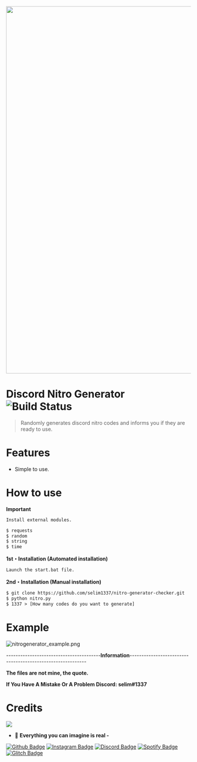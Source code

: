 <div align="center">
  <br />
  <p>
    <a href="https://github.com/selim1337"><img src="https://files.readme.io/d14112d-Cloudsmith-Integrations-Banner-GitHub.png" width="1000"></a>
  </p>
</div>

# Discord Nitro Generator ![Build Status](https://img.shields.io/badge/covarage-100%25-succes)

> Randomly generates discord nitro codes and informs you if they are ready to use.

# Features
 - Simple to use.

# How to use
**Important**
```html
Install external modules.

$ requests
$ random
$ string
$ time
```
**1st・Installation (Automated installation)**
```html
Launch the start.bat file.
```
**2nd・Installation (Manual installation)**
```html
$ git clone https://github.com/selim1337/nitro-generator-checker.git
$ python nitro.py
$ 1337 > [How many codes do you want to generate]
```

# Example
![nitrogenerator_example.png](https://user-images.githubusercontent.com/70216275/188279951-be4a27f2-e861-431a-a9b8-4a96b931f551.PNG)

----------------------------------------**Information**-----------------------------------------------------------

**The files are not mine, the quote.**

**If You Have A Mistake Or A Problem Discord: selim#1337**


# Credits

<img src='https://github-readme-stats.vercel.app/api?username=selim1337&count_private=true&include_all_commits=true&show_icons=true&theme=gotham&hide_border=true&line_height=27'/>

- 🐉 **Everything you can imagine is real -**

[![Github Badge](https://img.shields.io/badge/-Github-000?style=quare&labelColor=000&logo=Github&logoColor=white&link=link)](https://github.com/selim1337) 
[![Instagram Badge](https://img.shields.io/badge/-Instagram-C13584?style=flat-quare&labelColor=C13584&logo=instagram&logoColor=white&link=link)](https://instagram.com/selim1337_)
[![Discord Badge](https://img.shields.io/badge/-Discord-5865F2?style=flat-quare&labelColor=5865F2&logo=discord&logoColor=white&link=link)](https://discord.gg/lynx)
[![Spotify Badge](https://img.shields.io/badge/-Spotify-1ED760?style=flat-quare&labelColor=1ED760&logo=spotify&logoColor=white&link=link)](https://open.spotify.com/user/tfzyt6wcjdhl8dgt8w5lpmywo?si=5WZHuW77Tp-Pwcxy9q9Bdw&utm_source=copy-link&nd=1)
[![Glitch Badge](https://img.shields.io/badge/-Glitch-ff77ff?style=flat-quare&labelColor=ff82ff&logo=glitch&logoColor=white&link=link)](https://glitch.com/@selim1337)
